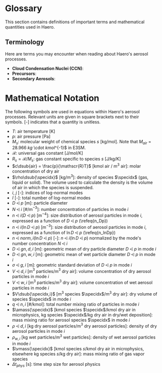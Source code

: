 $$
\newcommand{\dsub}[1]{_{_{#1}}}
\newcommand{\specidx}{L}
\newcommand{\amass}[1]{q\dsub{m,#1,i}}
\newcommand{\vmass}[1]{q\dsub{v,#1}}
\newcommand{\mw}[1]{M\dsub{w,#1}}
\newcommand{\rsag}{\rm H_2SO_4}
\newcommand{\sag}{H_2SO_4}
\newcommand{\rasf}{\rm SO_4}
\newcommand{\asf}{SO_4}
$$

# Glossary

This section contains definitions of important terms and mathematical quantities
used in Haero.

## Terminology

Here are terms you may encounter when reading about Haero's aerosol processes.

* **Cloud Condensation Nuclei (CCN)**:
* **Precursors**:
* **Secondary Aerosols**:

# Mathematical Notation

The following symbols are used in equations within Haero's aerosol processes.
Relevant units are given in square brackets next to their symbols. [-]
indicates that a quantity is unitless.

* $T$: air temperature [K]
* $p$: air pressure [Pa]
* $M_s$: molecular weight of chemical species $s$ [kg/mol].
  Note that $M_{air}$ = 28.966$~kg~$\cdot$~kmol$^{-1}$ in E3SM.
* $\mathscr{R}$: universal gas constant [J/mol/K]
* $R_s = \mathscr{R}/M_s$: gas constant specific to species $s$ [J/kg/K]
* $c\dsub{air} = \frac{p}{\mathscr{R}T}$ [kmol air / m$^3$ air]: molar
  concentration of dry air
* $\rho\dsub{\specidx}$ [kg/m$^3$]: density of species $\specidx$ (gas, liquid
  or solid). The volume used to calculate the density is the volume of air in
  which the species is suspended.
* $i$, $j$ [-]: indices of log-normal modes
* $I$ [-]: total number of log-normal modes
* $D\dsub{p}$ [m]: particle diameter
* $N\dsub{i}$ [\#/m$^{-3}$]: number concentration of particles in mode $i$
* $n\dsub{i} (D\dsub{p})$ [m$^{-4}$]: size distribution of aerosol
  particles in mode $i$, expressed as a function of $D\dsub{p}$
  (\refeq{n_Dp})
* $n\dsub{i} (\ln D\dsub{p})$ [m$^{-3}$]: size distribution of aerosol
  particles in mode $i$, expressed as a function of $\ln D\dsub{p}$
  (\refeq{n_lnDp})
* $n\dsub{norm,i} (\ln D\dsub{p})$ [-]: $n\dsub{i} (\ln D\dsub{p})$
  normalized by the mode's number concentration $N\dsub{i}$
* $D\dsub{gn,d,i}$ [m]: geometric mean of dry particle diameter $D\dsub{p}$ in
  mode $i$
* $D\dsub{gn,w,i}$ [m]: geometric mean of wet particle diameter $D\dsub{p}$ in
  mode $i$
* $\sigma\dsub{g,i}$ [m]: geometric standard deviation of $D\dsub{p}$ in mode
  $i$
* $V\dsub{d,i}$ [m$^3$ particles/m$^3$ dry air]: volume concentration of dry
  aerosol particles in mode $i$
* $V\dsub{w,i}$ [m$^3$ particles/m$^3$ dry air]: volume concentration of wet
  aerosol particles in mode $i$
* $V\dsub{\specidx,i}$ [m$^3$ species $\specidx$/m$^3$ dry air]: dry volume of
  species $\specidx$ in mode $i$
* $q\dsub{n,i}$ [\#/kmol]: total number mixing ratio of particles in mode $i$
* $\amass{\specidx}$ [kmol species $\specidx$/kmol dry air in microphysics,
  kg species $\specidx$/kg dry air in dry/wet deposition]: mass mixing ratio for
  aerosol species $\specidx$ in mode $i$
* $\rho\dsub{d,i}$ [kg dry aerosol particles/m$^3$ dry aerosol particles]:
  density of dry aerosol particles in mode $i$
* $\rho_{w,i}$ [kg wet particles/m$^3$ wet particles]: density of wet aerosol
  particles in mode $i$
* $\vmass{\specidx}$ [kmol species $s$/kmol dry air in microphysics, elsewhere
  kg species $s$/kg dry air]: mass mixing ratio of gas vapor species
* $\Delta t_{phys}$ [s]: time step size for aerosol physics
